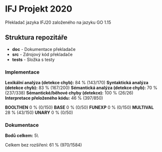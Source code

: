 # IFJ Projekt 2020
Překladač jazyka IFJ20 založeného na jazyku GO 1.15

## Struktura repozitáře

* **doc** - Dokumentace překladače
* **src** - Zdrojový kód překladače
* **tests** - Složka s testy

### Implementace

**Lexikální analýza (detekce chyb):** 84 % (143/170)
**Syntaktická analýza (detekce chyb):** 83 % (167/200)
**Sémantická analýza (detekce chyb):** 70 % (237/338)
**Sémantické/běhové chyby (detekce):** 100 % (26/26)
**Interpretace přeloženého kódu:** 46 % (397/850)

**BOOLTHEN** 0 % (0/150)
**BASE** 0 % (0/50)
**FUNEXP** 0 % (0/150)
**MULTIVAL** 28 % (43/150)
**UNARY** 0 % (0/50)

### Dokumentace
**Bodů celkem:** 5\

Celkem bez rozšíření: 61 % (970/1584)
